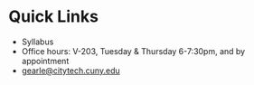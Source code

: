 # Quick Links

+ Syllabus
+ Office hours: V-203, Tuesday & Thursday 6-7:30pm, and by appointment
+ gearle@citytech.cuny.edu
